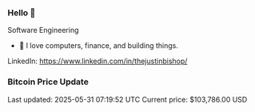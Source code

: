 ### Hello 🤙  

Software Engineering

- 🔭 I love computers, finance, and building things.
  
LinkedIn: https://www.linkedin.com/in/thejustinbishop/  






























































































































































































































































































































































































































































































































































### Bitcoin Price Update
Last updated: 2025-05-31 07:19:52 UTC
Current price: $103,786.00 USD
